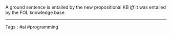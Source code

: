 A ground sentence is entailed by the new propositional KB *iff* it was entailed by the FOL knowledge base. 
___
Tags : #ai #programming 